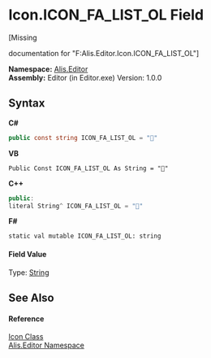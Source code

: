 # Icon.ICON_FA_LIST_OL Field
 

\[Missing <summary> documentation for "F:Alis.Editor.Icon.ICON_FA_LIST_OL"\]

**Namespace:**&nbsp;<a href="b150ade4-39de-a232-5f06-d3cdc1b2c538">Alis.Editor</a><br />**Assembly:**&nbsp;Editor (in Editor.exe) Version: 1.0.0

## Syntax

**C#**<br />
``` C#
public const string ICON_FA_LIST_OL = ""
```

**VB**<br />
``` VB
Public Const ICON_FA_LIST_OL As String = ""
```

**C++**<br />
``` C++
public:
literal String^ ICON_FA_LIST_OL = ""
```

**F#**<br />
``` F#
static val mutable ICON_FA_LIST_OL: string
```


#### Field Value
Type: <a href="https://docs.microsoft.com/dotnet/api/system.string" target="_blank">String</a>

## See Also


#### Reference
<a href="cc0f883c-67f8-f772-c6d7-a60b129f22a7">Icon Class</a><br /><a href="b150ade4-39de-a232-5f06-d3cdc1b2c538">Alis.Editor Namespace</a><br />